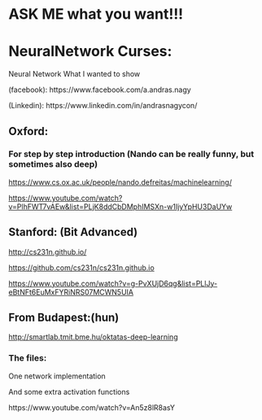 # ASK ME what you want!!!

# NeuralNetwork Curses:
Neural Network What I wanted to show <p>
  <p></p>
(facebook): https://www.facebook.com/a.andras.nagy
 <p></p>
(Linkedin): https://www.linkedin.com/in/andrasnagycon/



## Oxford:
### For step by step introduction (Nando can be really funny, but sometimes also deep)
https://www.cs.ox.ac.uk/people/nando.defreitas/machinelearning/ <p></p>
https://www.youtube.com/watch?v=PlhFWT7vAEw&list=PLjK8ddCbDMphIMSXn-w1IjyYpHU3DaUYw

## Stanford: (Bit Advanced)

http://cs231n.github.io/ <p></p>
https://github.com/cs231n/cs231n.github.io <p></p>
https://www.youtube.com/watch?v=g-PvXUjD6qg&list=PLlJy-eBtNFt6EuMxFYRiNRS07MCWN5UIA <p></p>

## From Budapest:(hun)
http://smartlab.tmit.bme.hu/oktatas-deep-learning

### The files:
One network implementation <p></p>
And some extra activation functions<p></p>
<p></p>
https://www.youtube.com/watch?v=An5z8lR8asY


